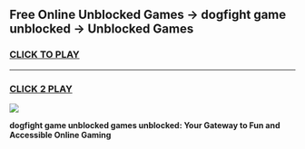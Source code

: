 
## Free Online Unblocked Games → dogfight game unblocked → Unblocked Games
<h3>
<a href="https://premium.freeplayer.one?title=dogfight_game_unblocked&ref=21F">CLICK TO PLAY</a></h3>
<hr>

<h3>
<a href="https://premium.freeplayer.one?title=dogfight_game_unblocked&ref=21F">CLICK 2 PLAY</a>
  
</h3>

<a href="https://premium.freeplayer.one?title=dogfight_game_unblocked&ref=21F/"><img src="https://clearcache.store/games.png"></a>


**dogfight game unblocked games unblocked: Your Gateway to Fun and Accessible Online Gaming**

